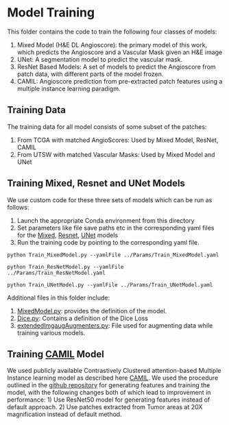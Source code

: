 # Model Training
This folder contains the code to train the following four classes of models:

1. Mixed Model (H&E DL Angioscore): the primary model of this work, which predicts the Angioscore and a Vascular Mask given an H&E image 
2. UNet: A segmentation model to predict the vascular mask.
3. ResNet Based Models: A set of models to predict the Angioscore from patch data, with different parts of the model frozen.
4. CAMIL: Angioscore prediction from pre-extracted patch features using a multiple instance learning paradigm. 

## Training Data
The training data for all model consists of some subset of the patches:
1. From TCGA with matched AngioScores: Used by Mixed Model, ResNet, CAMIL
2. From UTSW with matched Vascular Masks: Used by Mixed Model and UNet

## Training Mixed, Resnet and UNet Models
We use custom code for these three sets of models which can be run as follows:
1. Launch the appropriate Conda environment from this directory 
2. Set parameters like file save paths etc in the corresponding yaml files for the [Mixed](/Params/Train_MixedModel.yaml), [Resnet](/Params/Train_ResNetModel.yaml), [UNet](/Params/Train_UNetModel.yaml) models
3. Run the training code by pointing to the corresponding yaml file. 

`python Train_MixedModel.py --yamlFile ../Params/Train_MixedModel.yaml`

`python Train_ResNetModel.py --yamlFile ../Params/Train_ResNetModel.yaml`

`python Train_UNetModel.py --yamlFile ../Params/Train_UNetModel.yaml`

Additional files in this folder include:
1. [MixedModel.py](MixedModel.py): provides the definition of the model.
2. [Dice.py](Dice.py): Contains a definition of the Dice Loss
3. [extendedImgaugAugmenters.py](extendedImgaugAugmenters.py): File used for augmenting data while training various models.

## Training [CAMIL](https://github.com/KatherLab/marugoto) Model
We used publicly available Contrastively Clustered attention-based Multiple Instance learning model as described here [CAMIL](https://www.nature.com/articles/s41467-024-45589-1). We used the  procedure outlined in the [github repository](https://github.com/KatherLab/marugoto)  for generating features and training the model, with the following changes both of which lead to improvement in performance: 1) Use ResNet50 model for generating features instead of default approach. 2) Use patches extracted from Tumor areas at 20X magnification instead of default method.
